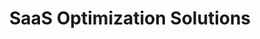 ---
title: "SaaS Optimization Solutions"
description: "Transform your no-code SaaS operations with custom solutions that reduce costs while maintaining quality"
layout: solutions

hero:
  heading: "Transform Your SaaS Operations"
  text: "We help no-code businesses reduce operational costs and improve efficiency through expert consultation and custom development solutions."
  image: "/img/solutions-hero.png"

process:
  heading: "Our Approach"
  text: "A systematic approach to optimize your SaaS operations while maintaining quality and reliability."
  steps:
    - name: "Analysis"
      description: "Comprehensive review of your current stack and operational costs"
      items:
        - "No-code tool assessment"
        - "Cost breakdown analysis"
        - "Performance evaluation"
        - "Scalability review"
        - "Integration mapping"
    - name: "Strategy"
      description: "Develop a tailored optimization plan for your business"
      items:
        - "ROI calculations"
        - "Priority identification"
        - "Risk assessment"
        - "Timeline planning"
        - "Resource allocation"
    - name: "Implementation"
      description: "Execute the optimization plan with minimal disruption"
      items:
        - "Custom development"
        - "Gradual migration"
        - "Testing & validation"
        - "Performance monitoring"
        - "Team training"
    - name: "Support"
      description: "Ongoing maintenance and optimization of your solutions"
      items:
        - "24/7 monitoring"
        - "Regular updates"
        - "Performance tuning"
        - "Security patches"
        - "Technical support"

benefits:
  heading: "Why Choose Our Solutions"
  text: "Our solutions are designed to provide long-term value and sustainable growth for your business."
  items:
    - name: "Cost Reduction"
      description: "Significantly reduce your operational costs by replacing expensive no-code tools with custom solutions"
      icon: "chart-bar"
    - name: "Improved Performance"
      description: "Enhance your application's speed, reliability, and user experience"
      icon: "arrow-trending-up"
    - name: "Better Scalability"
      description: "Build a foundation that grows with your business without exponential cost increases"
      icon: "arrows-expand"
    - name: "Full Control"
      description: "Own your technology stack and eliminate dependency on third-party no-code platforms"
      icon: "command-line"

services:
  heading: "Development Services"
  text: "Beyond optimization, we offer comprehensive development services to build and enhance your digital products."
  items:
    - name: "Backend Development"
      description: "Custom backend solutions built with modern technologies"
      features:
        - "API Development & Integration"
        - "Database Design & Optimization"
        - "Authentication & Authorization"
        - "Cloud Infrastructure Setup"
        - "Performance Optimization"
        - "Security Implementation"
      image: "/img/backend-dev.png"
      
    - name: "Frontend Development"
      description: "Responsive and user-friendly frontend applications"
      features:
        - "Modern Web Applications"
        - "Responsive Design"
        - "Performance Optimization"
        - "UI/UX Implementation"
        - "Progressive Web Apps"
        - "Cross-browser Compatibility"
      image: "/img/frontend-dev.png"
      
    - name: "Full-Stack Applications"
      description: "Complete applications built from the ground up"
      features:
        - "Requirements Analysis"
        - "Architecture Design"
        - "Full-stack Development"
        - "Testing & QA"
        - "Deployment & DevOps"
        - "Maintenance & Support"
      image: "/img/fullstack-dev.png"

cases:
  heading: "Success Stories"
  text: "See how we've helped other businesses optimize their operations"
  items:
    - name: "E-commerce Platform"
      description: "Reduced monthly costs by 72% while improving order processing speed"
      metrics:
        - label: "Cost Reduction"
          value: "72%"
        - label: "Performance Gain"
          value: "3x"
    - name: "SaaS Dashboard"
      description: "Eliminated $2,500 monthly no-code tool costs with custom solution"
      metrics:
        - label: "Annual Savings"
          value: "$30K"
        - label: "Development Time"
          value: "6 wks"

cta:
  heading: "Ready to Optimize Your SaaS?"
  text: "Book a free consultation to discuss your optimization opportunities."
  buttons:
    - text: "Book Consultation"
      url: "https://calendly.com/moritzlaass"
      primary: true
    - text: "View Boilerplate"
      url: "/boilerplate"
      primary: false
--- 